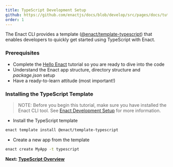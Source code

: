 ```yaml
---
title: TypeScript Development Setup
github: https://github.com/enactjs/docs/blob/develop/src/pages/docs/tutorials/tutorial-typescript-enact/app-setup/index.md
order: 1
---
```

The Enact CLI provides a template ([@enact/template-typescript](https://www.npmjs.com/package/@enact/template-typescript)) that enables developers to quickly get started using TypeScript with Enact.

### Prerequisites

- Complete the [Hello Enact](../../tutorial-hello-enact/) tutorial so you are ready to dive into the code
- Understand the Enact app structure, directory structure and *package.json* setup
- Have a ready-to-learn attitude (most important!)


### Installing the TypeScript Template

> NOTE: Before you begin this tutorial, make sure you have installed the Enact CLI tool.  See [Enact Development Setup](../../setup/) for more information.

- Install the TypeScript template

```bash
enact template install @enact/template-typescript
```

- Create a new app from the template

```bash
enact create MyApp -t typescript
```

**Next: [TypeScript Overview](../typescript-overview/)**
